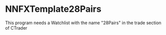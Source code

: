 # NNFXTemplate28Pairs

This program needs a Watchlist with the name "28Pairs" in the trade section of CTrader
